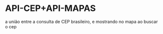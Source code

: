 # API-CEP+API-MAPAS
 a união entre a consulta de CEP brasileiro, e mostrando no mapa ao buscar o cep
